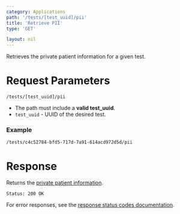 ```yaml
---
category: Applications
path: '/tests/[test_uuid]/pii'
title: 'Retrieve PII'
type: 'GET'

layout: nil
---
```


Retrieves the private patient information for a given test.

# Request Parameters

`/tests/[test_uuid]/pii`

* The path must include a **valid test_uuid**.
* ```test_uuid``` - UUID of the desired test.

### Example

`/tests/c4c52784-bfd5-717d-7a91-614acd972d5d/pii`

# Response

Returns the [private patient information](#/pii).

`Status: 200 OK`

For error responses, see the [response status codes documentation](#http-response-codes).
